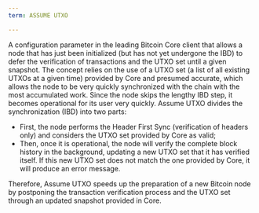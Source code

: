 ```yaml
---
term: ASSUME UTXO

---
```

A configuration parameter in the leading Bitcoin Core client that allows a node that has just been initialized (but has not yet undergone the IBD) to defer the verification of transactions and the UTXO set until a given snapshot. The concept relies on the use of a UTXO set (a list of all existing UTXOs at a given time) provided by Core and presumed accurate, which allows the node to be very quickly synchronized with the chain with the most accumulated work. Since the node skips the lengthy IBD step, it becomes operational for its user very quickly. Assume UTXO divides the synchronization (IBD) into two parts:


- First, the node performs the Header First Sync (verification of headers only) and considers the UTXO set provided by Core as valid;
- Then, once it is operational, the node will verify the complete block history in the background, updating a new UTXO set that it has verified itself. If this new UTXO set does not match the one provided by Core, it will produce an error message.

Therefore, Assume UTXO speeds up the preparation of a new Bitcoin node by postponing the transaction verification process and the UTXO set through an updated snapshot provided in Core.